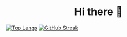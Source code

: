 <h1 align="center">
Hi there 👋
</h1>

[![Top Langs](https://github-readme-stats.vercel.app/api/top-langs/?username=gest01&count_private=true&show_icons=true&theme=nord&include_all_commits=true&hide_border=true&layout=compact&langs_count=8)](https://github.com/gest01)
[![GitHub Streak](https://streak-stats.demolab.com?user=gest01&theme=nord&hide_border=true&border_radius=10&date_format=j%20M%5B%20Y%5D&card_width=496&hide_longest_streak=true)](https://git.io/streak-stats)




<!--
**gest01/gest01** is a ✨ _special_ ✨ repository because its `README.md` (this file) appears on your GitHub profile.

Here are some ideas to get you started:

- 🔭 I’m currently working on ...
- 🌱 I’m currently learning ...
- 👯 I’m looking to collaborate on ...
- 🤔 I’m looking for help with ...
- 💬 Ask me about ...
- 📫 How to reach me: ...
- 😄 Pronouns: ...
- ⚡ Fun fact: ...
-->
